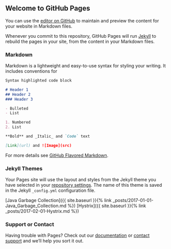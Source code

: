 ## Welcome to GitHub Pages

You can use the [editor on GitHub](https://github.com/techbytetalks/techbytetalks.github.io/edit/master/README.md) to maintain and preview the content for your website in Markdown files.

Whenever you commit to this repository, GitHub Pages will run [Jekyll](https://jekyllrb.com/) to rebuild the pages in your site, from the content in your Markdown files.

### Markdown

Markdown is a lightweight and easy-to-use syntax for styling your writing. It includes conventions for

```markdown
Syntax highlighted code block

# Header 1
## Header 2
### Header 3

- Bulleted
- List

1. Numbered
2. List

**Bold** and _Italic_ and `Code` text

[Link](url) and ![Image](src)
```

For more details see [GitHub Flavored Markdown](https://guides.github.com/features/mastering-markdown/).

### Jekyll Themes

Your Pages site will use the layout and styles from the Jekyll theme you have selected in your [repository settings](https://github.com/techbytetalks/techbytetalks.github.io/settings). The name of this theme is saved in the Jekyll `_config.yml` configuration file.

[Java Garbage Collection]({{ site.baseurl }}{% link _posts/2017-01-01-Java_Garbage_Collection.md  %})
[Hystrix]({{ site.baseurl }}{% link _posts/2017-02-01-Hystrix.md  %})

### Support or Contact

Having trouble with Pages? Check out our [documentation](https://help.github.com/categories/github-pages-basics/) or [contact support](https://github.com/contact) and we’ll help you sort it out.
